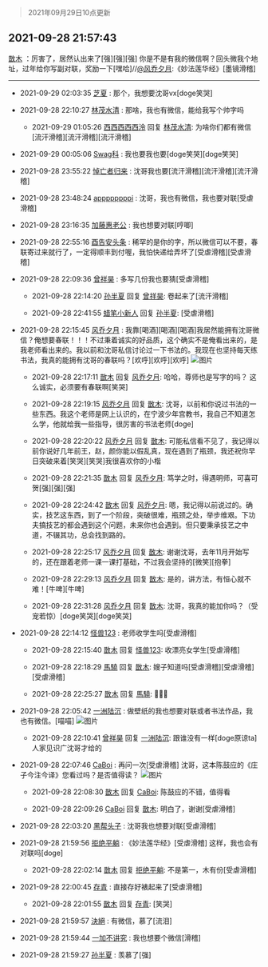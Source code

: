 > 2021年09月29日10点更新
<link rel="stylesheet" href="https://cdn.jsdelivr.net/gh/taotie6/sampleJSON@main/css/photo_show.css">
<meta name="referrer" content="no-referrer" />


 ## 2021-09-28 21:57:43 

 [㪚木](https://www.coolapk.com/feed/30328761?shareKey=OTU4OTQ2YjMxNzJlNjE1MzIwMTI~) ：厉害了，居然认出来了[强][强][强]
你是不是有我的微信啊？回头微我个地址，过年给你写副对联，奖励一下[嘿哈]//<a class="feed-link-uname" href="/u/风乔夕月">@风乔夕月</a>:《妙法莲华经》[墨镜滑稽] 

<div class="album">
</div>

 ------- 

- 2021-09-29 02:03:35 [芝夏](uid=3226904) : 那个，我想要沈哥vx[doge笑哭] 

- 2021-09-28 22:10:27 [林茂水清](uid=2077614) : 那啥，我也有微信，能给我写个帅字吗 

    - 2021-09-29 01:05:26 [西西西西西泠](uid=3009916) 回复 [林茂水清](uid=2077614): 为啥你们都有微信[流汗滑稽][流汗滑稽][流汗滑稽] 

- 2021-09-29 00:05:06 [Swag科](uid=3229387) : 我也要我也要[doge笑哭][doge笑哭] 

- 2021-09-28 23:55:22 [悼亡者归来](uid=2627573) : 沈哥我也要[流汗滑稽][流汗滑稽][流汗滑稽] 

- 2021-09-28 23:48:24 [appppppppi](uid=1377925) : 沈哥，我也有微信，我也要对联[受虐滑稽] 

- 2021-09-28 23:16:35 [加藤惠老公](uid=1266680) : 我也想要对联[哼唧] 

- 2021-09-28 22:55:16 [酉告安头条](uid=973354) : 稀罕的是你的字，所以微信可以不要，春联寄过来就行了，一定得顺丰到付喔，我怕快递给弄坏了[受虐滑稽][受虐滑稽] 

- 2021-09-28 22:09:36 [曾祥昊](uid=6695078) : 多写几份我也要猜[受虐滑稽] 

    - 2021-09-28 22:14:20 [孙半夏](uid=1851173) 回复 [曾祥昊](uid=6695078): 卷起来了[流汗滑稽] 

    - 2021-09-28 22:41:55 [蜡笔小新人](uid=4236945) 回复 [孙半夏](uid=1851173): [受虐滑稽] 

- 2021-09-28 22:15:45 [风乔夕月](uid=2725527) : 我靠[喝酒][喝酒][喝酒]我居然能拥有沈哥微信？俺想要春联！！！不过秉着诚实的好品质，这个确实不是俺看出来的，是我老师看出来的。我以前和沈哥私信讨论过一下书法的。我现在也坚持每天练书法，我真的能拥有沈哥的春联吗？[欢呼][欢呼][欢呼] ![图片](https://image.coolapk.com/feed/2021/0928/22/2725527_809c32bb_8544_1544@1080x2240.jpeg)

    - 2021-09-28 22:17:11 [㪚木](uid=1081091) 回复 [风乔夕月](uid=2725527): 哈哈，尊师也是写字的吗？
这么诚实，必须要有春联啊[笑哭] 

    - 2021-09-28 22:19:15 [风乔夕月](uid=2725527) 回复 [㪚木](uid=1081091): 沈哥，以前和你说过书法的一些东西。我这个老师是网上认识的，在宁波少年宫教书，我自己不知道怎么学，他就给我一些指导，很厉害的书法老师[doge] 

    - 2021-09-28 22:20:22 [风乔夕月](uid=2725527) 回复 [㪚木](uid=1081091): 可能私信看不见了，我记得以前你说好几年前王，赵，颜你能以假乱真，现在遇到了瓶颈，我还祝你早日突破来着[笑哭][笑哭]我很喜欢你的小楷 

    - 2021-09-28 22:21:35 [㪚木](uid=1081091) 回复 [风乔夕月](uid=2725527): 笃学之时，得遇明师，可喜可贺[强][强][强] 

    - 2021-09-28 22:24:42 [㪚木](uid=1081091) 回复 [风乔夕月](uid=2725527): 嗯，我记得以前说过的。确实，技艺这东西，到了一个阶段，突破很难，瓶颈之处，举步维艰。下功夫搞技艺的都会遇到这个问题，未来你也会遇到。但只要秉承技艺之中道，不辍其功，总会找到路的。 

    - 2021-09-28 22:25:17 [风乔夕月](uid=2725527) 回复 [㪚木](uid=1081091): 谢谢沈哥，去年11月开始写的，还在跟着老师一课一课打基础，不过我会坚持的[微笑][抱拳] 

    - 2021-09-28 22:29:13 [风乔夕月](uid=2725527) 回复 [㪚木](uid=1081091): 是的，讲方法，有恒心就不难！[牛啤][牛啤] 

    - 2021-09-28 22:31:28 [风乔夕月](uid=2725527) 回复 [㪚木](uid=1081091): 沈哥，我真的能加你吗？（受宠若惊）[doge笑哭][doge笑哭] 

- 2021-09-28 22:14:12 [怪兽123](uid=2331773) : 老师收学生吗[受虐滑稽] 

    - 2021-09-28 22:15:40 [㪚木](uid=1081091) 回复 [怪兽123](uid=2331773): 收漂亮女学生[受虐滑稽] 

    - 2021-09-28 22:18:29 [馬驍](uid=3270825) 回复 [㪚木](uid=1081091): 嫂子知道吗[受虐滑稽][受虐滑稽][受虐滑稽] 

    - 2021-09-28 22:25:27 [㪚木](uid=1081091) 回复 [馬驍](uid=3270825): 🤫🤫🤫 

- 2021-09-28 22:05:42 [一洲陆沉](uid=889471) : 做壁纸的我也想要对联或者书法作品，我也有微信。[喵喵] ![图片](https://image.coolapk.com/feed/2021/0928/22/889471_53e555e3_7940_8397@1080x2400.png)

    - 2021-09-28 22:10:41 [曾祥昊](uid=6695078) 回复 [一洲陆沉](uid=889471): 跟谁没有一样[doge原谅ta]人家见识广沈哥才给的 

- 2021-09-28 22:07:46 [CaBoi](uid=3746166) : 再问一次[受虐滑稽]
沈哥，这本陈鼓应的《庄子今注今译》您看过吗？是否值得读？ ![图片](https://image.coolapk.com/feed/2021/0928/20/3746166_b0e373c2_1736_1877@1780x2564.jpeg)

    - 2021-09-28 22:08:30 [㪚木](uid=1081091) 回复 [CaBoi](uid=3746166): 陈鼓应的不错，值得看 

    - 2021-09-28 22:09:26 [CaBoi](uid=3746166) 回复 [㪚木](uid=1081091): 明白了，谢谢[受虐滑稽] 

- 2021-09-28 22:03:20 [黑帮头子](uid=2838832) : 沈哥我也想要对联[受虐滑稽] 

- 2021-09-28 21:59:56 [拒绝平躺](uid=1706749) : 《妙法莲华经》[受虐滑稽]
这样，我也会有对联吗[doge] 

    - 2021-09-28 22:02:14 [㪚木](uid=1081091) 回复 [拒绝平躺](uid=1706749): 不是第一，木有份[受虐滑稽] 

- 2021-09-28 22:00:45 [存青](uid=1006954) : 直接存好裱起来了[受虐滑稽] 

    - 2021-09-28 22:01:55 [㪚木](uid=1081091) 回复 [存青](uid=1006954): [笑哭] 

- 2021-09-28 21:59:57 [決絕](uid=2288436) : 有微信，慕了[流泪] 

- 2021-09-28 21:59:44 [一加不讲究](uid=1424563) : 我也想要个微信[滑稽] 

- 2021-09-28 21:59:27 [孙半夏](uid=1851173) : 羡慕了[强] 

